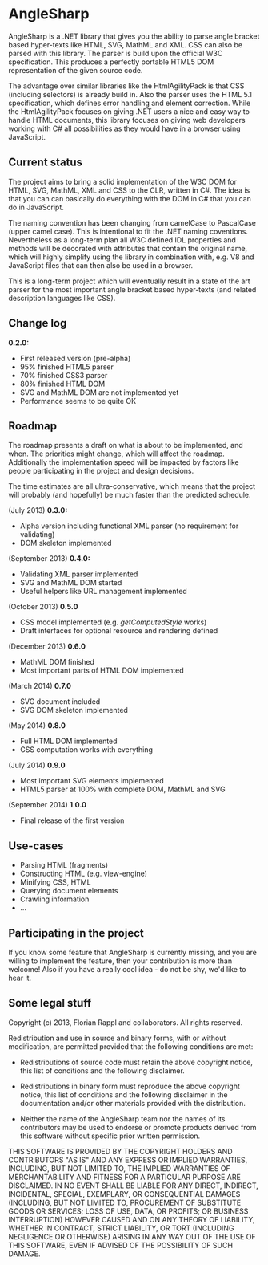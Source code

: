 AngleSharp
==========

AngleSharp is a .NET library that gives you the ability to parse angle bracket based
hyper-texts like HTML, SVG, MathML and XML. CSS can also be parsed with this library.
The parser is build upon the official W3C specification. This produces a perfectly
portable HTML5 DOM representation of the given source code.

The advantage over similar libraries like the HtmlAgilityPack is that CSS (including
selectors) is already build in. Also the parser uses the HTML 5.1 specification, which
defines error handling and element correction. While the HtmlAgilityPack focuses on
giving .NET users a nice and easy way to handle HTML documents, this library focuses
on giving web developers working with C# all possibilities as they would have in a
browser using JavaScript.

Current status
--------------

The project aims to bring a solid implementation of the W3C DOM for HTML, SVG, MathML,
XML and CSS to the CLR, written in C#. The idea is that you can can basically do
everything with the DOM in C# that you can do in JavaScript.

The naming convention has been changing from camelCase to PascalCase (upper camel case).
This is intentional to fit the .NET naming coventions. Nevertheless as a long-term plan
all W3C defined IDL properties and methods will be decorated with attributes that contain
the original name, which will highly simplify using the library in combination with, e.g.
V8 and JavaScript files that can then also be used in a browser.

This is a long-term project which will eventually result in a state of the art parser for
the most important angle bracket based hyper-texts (and related description languages like
CSS).

Change log
----------

**0.2.0:**
- First released version (pre-alpha)
- 95% finished HTML5 parser
- 70% finished CSS3 parser
- 80% finished HTML DOM
- SVG and MathML DOM are not implemented yet
- Performance seems to be quite OK

Roadmap
-------

The roadmap presents a draft on what is about to be implemented, and when. The priorities might change, which will affect the roadmap. Additionally the implementation speed will be impacted by factors like people participating in the project and design decisions.

The time estimates are all ultra-conservative, which means that the project will probably (and hopefully) be much faster than the predicted schedule.

(July 2013) **0.3.0:**
- Alpha version including functional XML parser (no requirement for validating)
- DOM skeleton implemented

(September 2013) **0.4.0:**
- Validating XML parser implemented
- SVG and MathML DOM started
- Useful helpers like URL management implemented

(October 2013) **0.5.0**
- CSS model implemented (e.g. *getComputedStyle* works)
- Draft interfaces for optional resource and rendering defined

(December 2013) **0.6.0**
- MathML DOM finished
- Most important parts of HTML DOM implemented

(March 2014) **0.7.0**
- SVG document included
- SVG DOM skeleton implemented

(May 2014) **0.8.0**
- Full HTML DOM implemented
- CSS computation works with everything

(July 2014) **0.9.0**
- Most important SVG elements implemented
- HTML5 parser at 100% with complete DOM, MathML and SVG

(September 2014) **1.0.0**
- Final release of the first version

Use-cases
---------

- Parsing HTML (fragments)
- Constructing HTML (e.g. view-engine)
- Minifying CSS, HTML
- Querying document elements
- Crawling information
- ...

Participating in the project
----------------------------

If you know some feature that AngleSharp is currently missing, and you are willing to
implement the feature, then your contribution is more than welcome! Also if you have
a really cool idea - do not be shy, we'd like to hear it.

Some legal stuff
----------------

Copyright (c) 2013, Florian Rappl and collaborators.
All rights reserved.

Redistribution and use in source and binary forms, with or without
modification, are permitted provided that the following conditions are met:

*	Redistributions of source code must retain the above copyright
	notice, this list of conditions and the following disclaimer.

*	Redistributions in binary form must reproduce the above copyright
	notice, this list of conditions and the following disclaimer in the
	documentation and/or other materials provided with the distribution.

*	Neither the name of the AngleSharp team nor the names of its contributors
	may be used to endorse or promote products derived from this
	software without specific prior written permission.

THIS SOFTWARE IS PROVIDED BY THE COPYRIGHT HOLDERS AND CONTRIBUTORS "AS IS" AND
ANY EXPRESS OR IMPLIED WARRANTIES, INCLUDING, BUT NOT LIMITED TO, THE IMPLIED
WARRANTIES OF MERCHANTABILITY AND FITNESS FOR A PARTICULAR PURPOSE ARE
DISCLAIMED. IN NO EVENT SHALL <COPYRIGHT HOLDER> BE LIABLE FOR ANY
DIRECT, INDIRECT, INCIDENTAL, SPECIAL, EXEMPLARY, OR CONSEQUENTIAL DAMAGES
(INCLUDING, BUT NOT LIMITED TO, PROCUREMENT OF SUBSTITUTE GOODS OR SERVICES;
LOSS OF USE, DATA, OR PROFITS; OR BUSINESS INTERRUPTION) HOWEVER CAUSED AND
ON ANY THEORY OF LIABILITY, WHETHER IN CONTRACT, STRICT LIABILITY, OR TORT
(INCLUDING NEGLIGENCE OR OTHERWISE) ARISING IN ANY WAY OUT OF THE USE OF THIS
SOFTWARE, EVEN IF ADVISED OF THE POSSIBILITY OF SUCH DAMAGE.